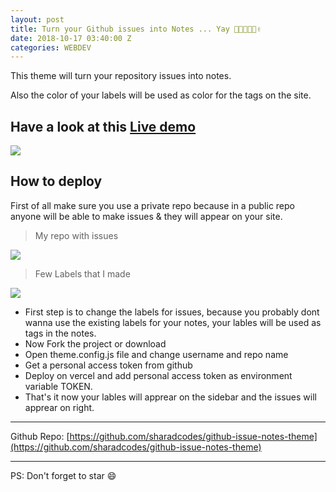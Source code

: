 ```yaml
---
layout: post
title: Turn your Github issues into Notes ... Yay 👨‍💻👩‍💻🤟✌
date: 2018-10-17 03:40:00 Z
categories: WEBDEV
---
```


This theme will turn your repository issues into notes.

Also the color of your labels will be used as color for the tags on the site.

## Have a look at this [Live demo](https://github-issue-notes-theme.vercel.app)

![](https://dev-to-uploads.s3.amazonaws.com/i/tzk3kr759vwu7jx7ich0.png)

## How to deploy

First of all make sure you use a private repo because in a public repo anyone will be able to make issues & they will appear on your site.

> My repo with issues

![](https://dev-to-uploads.s3.amazonaws.com/i/op9bwhljju366rupisea.png)

> Few Labels that I made

![](https://dev-to-uploads.s3.amazonaws.com/i/m8aflgb3mgn4e7qiovac.png)

* First step is to change the labels for issues, because you probably dont wanna use the existing labels for your notes, your lables will be used as tags in the notes.
* Now Fork the project or download
* Open theme.config.js file and change username and repo name
* Get a personal access token from github
* Deploy on vercel and add personal access token as environment variable TOKEN.
* That's it now your lables will apprear on the sidebar and the issues will apprear on right.

---

Github Repo: [https://github.com/sharadcodes/github-issue-notes-theme](https://github.com/sharadcodes/github-issue-notes-theme)

---
PS: Don't forget to star :smile:
